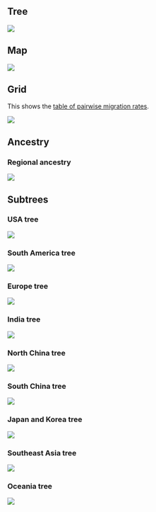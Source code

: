 ## Tree

![](figures/yam_small_geo_tree.png)

## Map

![](figures/yam_small_geo_map.png)

## Grid

This shows the [table of pairwise migration rates](stats/yam_small_geo_mig.tsv).

![](figures/yam_small_geo_grid.png)

## Ancestry

### Regional ancestry

![](figures/yam_small_geo_regionhist.png)

## Subtrees

### USA tree

![](figures/yam_small_geo_usatree.png)

### South America tree

![](figures/yam_small_geo_satree.png)

### Europe tree

![](figures/yam_small_geo_europetree.png)

### India tree

![](figures/yam_small_geo_indiatree.png)

### North China tree

![](figures/yam_small_geo_nchinatree.png)

### South China tree

![](figures/yam_small_geo_schinatree.png)

### Japan and Korea tree

![](figures/yam_small_geo_jktree.png)

### Southeast Asia tree

![](figures/yam_small_geo_seasiatree.png)

### Oceania tree

![](figures/yam_small_geo_oceaniatree.png)
